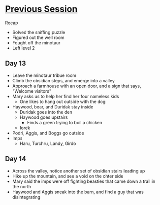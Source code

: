 # [Previous Session](2020-04-08.md) 

Recap

- Solved the sniffing puzzle
- Figured out the well room
- Fought off the minotaur
- Left level 2

## Day 13

- Leave the minotaur tribue room
- Climb the obsidian steps, and emerge into a valley
- Approach a farmhouse with an open door, and a sign that says, "Welcome visitors"
- Mary asks us to help her find her four nameless kids
  - One likes to hang out outside with the dog
- Haywood, bear, and Duridak stay inside
  - Duridak goes into the den
  - Haywood goes upstairs
    - Finds a green trying to boil a chicken
  - Iorek 
- Podri, Aggis, and Boggs go outside
- Imps
  - Haru, Turchru, Landy, Girdo

## Day 14

- Across the valley, notice another set of obsidian stairs leading up
- Hike up the mountain, and see a void on the ohter side
- Mary said the imps were off fighting beasties that came down a trail in the north
- Haywood and Aggis sneak into the barn, and find a guy that was disintegrating
